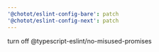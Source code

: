 ```yaml
---
'@chotot/eslint-config-bare': patch
'@chotot/eslint-config-next': patch
---
```


turn off @typescript-eslint/no-misused-promises
